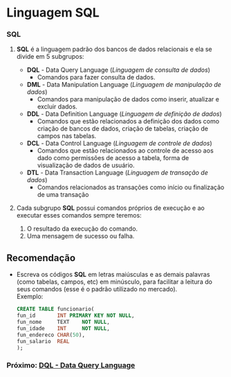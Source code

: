 # Linguagem SQL

### SQL
1. __SQL__ é a linguagem padrão dos bancos de dados relacionais e ela se divide em 5 subgrupos:
    * __DQL__ - Data Query Language (_Linguagem de consulta de dados_)
        * Comandos para fazer consulta de dados.
    * __DML__ - Data Manipulation Language (_Linguagem de manipulação de dados_)
        * Comandos para manipulação de dados como inserir, atualizar e excluir dados.
    * __DDL__ - Data Definition Language (_Linguagem de definição de dados_)
        * Comandos que estão relacionados a definição dos dados como criação de bancos de dados, criação de tabelas, criação de campos nas tabelas.
    * __DCL__ - Data Control Language (_Linguagem de controle de dados_)
        * Comandos que estão relacionados ao controle de acesso aos dado como permissões de acesso a tabela, forma de visualização de dados de usuário. 
    * __DTL__ - Data Transaction Language (_Linguagem de transação de dados_)
        * Comandos relacionados as transações como início ou finalização de uma transação

1. Cada subgrupo **SQL** possui comandos próprios de execução e ao executar esses comandos sempre teremos:
    1. O resultado da execução do comando.
    1. Uma mensagem de sucesso ou falha.

## Recomendação
- Escreva os códigos __SQL__ em letras maiúsculas e as demais palavras (como tabelas, campos, etc) em minúsculo, para facilitar a leitura do seus comandos (esse é o padrão utilizado no mercado).
<br/>Exemplo:
    ```sql
    CREATE TABLE funcionario(
    fun_id       INT PRIMARY KEY NOT NULL,
    fun_nome     TEXT    NOT NULL,
    fun_idade    INT     NOT NULL,
    fun_endereco CHAR(50),
    fun_salario  REAL
    );
    ```

### Próximo: [DQL - Data Query Language](https://github.com/GabrielJulio/bd/blob/master/SQL/02_dql/README.md)